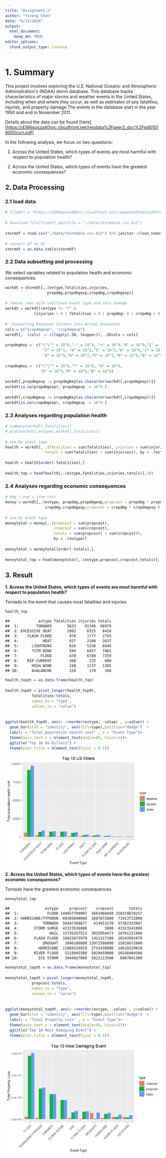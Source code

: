 ```yaml
---
title: "Assignmetn 2"
author: "Yineng Chen"
date: "6/13/2020"
output: 
  html_document:
    keep_md: TRUE 
editor_options: 
  chunk_output_type: console
---
```




# 1. Summary

This project involves exploring the U.S. National Oceanic and Atmospheric Administration's (NOAA) storm database. This database tracks characteristics of major storms and weather events in the United States, including when and where they occur, as well as estimates of any fatalities, injuries, and property damage.The events in the database start in the year 1950 and end in November 2011. 

Details about the data can be found [here][https://d396qusza40orc.cloudfront.net/repdata%2Fpeer2_doc%2Fpd01016005curr.pdf]


In the following analysis, we focus on two queations:

1. Across the United States, which types of events are most harmful with respect to population health?

2. Across the United States, which types of events have the greatest economic consequences?

## 2. Data Processing

### 2.1 load data


```r
# fileUrl = "https://d396qusza40orc.cloudfront.net/repdata%2Fdata%2FStormData.csv.bz2"

# download.file(fileUrl,destfile = "./data/stormdata.csv.bz2")

stormdf = read.csv("./data/stormdata.csv.bz2") %>% janitor::clean_names()

# convert df to dt
stormdt = as.data.table(stormdf)
```


### 2.2 Data subsetting and processing

We select variables related to population health and economic consequences.


```r
workdt = stormdt[,.(evtype,fatalities,injuries,
                   propdmg,propdmgexp,cropdmg,cropdmgexp)]

# remove rows with undifined event type and zaro damage
workdt = workdt[(evtype != "?" & 
             (injuries > 0 | fatalities > 0 | propdmg> 0 | cropdmg > 0))]

#  Converting Exponent Columns into Actual Exponents 
cols = c("propdmgexp", "cropdmgexp")
workdt[,  (cols) := c(lapply(.SD, toupper)), .SDcols = cols]

propdmgKey =  c("\"\"" = 10^0,"-" = 10^0, "+" = 10^0,"0" = 10^0,"1" = 10^1,"2" = 10^2,
                 "3" = 10^3, "4" = 10^4,"5" = 10^5,"6" = 10^6,"7" = 10^7,"8" = 10^8,
                 "9" = 10^9,"H" = 10^2,"K" = 10^3,"M" = 10^6,"B" = 10^9)

cropdmgKey =  c("\"\"" = 10^0,"?" = 10^0, "0" = 10^0,
                "K" = 10^3,"M" = 10^6,"B" = 10^9)
  
workdt[,propdmgexp := propdmgKey[as.character(workdt[,propdmgexp])]]
workdt[is.na(propdmgexp), propdmgexp := 10^0 ]

workdt[,cropdmgexp := cropdmgKey[as.character(workdt[,cropdmgexp])]]
workdt[is.na(cropdmgexp), cropdmgexp := 10^0 ]
```

### 2.3 Analyses regarding population health



```r
# summary(workdt[,fatalities])
# plot(workdt[,evtype],workdt[,fatalities])

# sum by event type
health = workdt[, .(fatalities = sum(fatalities), injuries = sum(injuries), 
                  totals = sum(fatalities) + sum(injuries)), by = .(evtype)]

health = health[order(-fatalities),]

health_top = head(health[,.(evtype,fatalities,injuries,totals)],10)
```

### 2.4 Analyses regarding economic consequences


```r
# dmg * exp = true cost
money = workdt[,.(evtype, propdmg,propdmgexp,propcost = propdmg * propdmgexp, 
                  cropdmg,cropdmgexp,cropcost = cropdmg * cropdmgexp )]

# sum by event type
moneytotal = money[,.(propcost = sum(propcost),
                      cropcost = sum(cropcost),
                      totals = sum(propcost) + sum(cropcost)),
                      by = .(evtype)]

moneytotal = moneytotal[order(-totals),]

moneytotal_top = head(moneytotal[,.(evtype,propcost,cropcost,totals)],10)
```


## 3. Result 

**1. Across the United States, which types of events are most harmful with respect to population health?**

Tornado is the event that causes most fatalities and injuries. 



```r
health_top
```

```
##             evtype fatalities injuries totals
##  1:        TORNADO       5633    91346  96979
##  2: EXCESSIVE HEAT       1903     6525   8428
##  3:    FLASH FLOOD        978     1777   2755
##  4:           HEAT        937     2100   3037
##  5:      LIGHTNING        816     5230   6046
##  6:      TSTM WIND        504     6957   7461
##  7:          FLOOD        470     6789   7259
##  8:    RIP CURRENT        368      232    600
##  9:      HIGH WIND        248     1137   1385
## 10:      AVALANCHE        224      170    394
```

```r
health_topdt = as.data.frame(health_top)

health_topdt = pivot_longer(health_topdt,
            fatalities:totals,
            names_to = "type",
            values_to = "value")


ggplot(health_topdt, aes(x =reorder(evtype, -value) , y=value)) + 
  geom_bar(stat = "identity", aes(fill=type),position="dodge")  +
  labs(y = "Total population health cost" , x = "Event Type")+
  theme(axis.text.x = element_text(angle=45, hjust=1))+
  ggtitle("Top 10 US Killers") +
  theme(plot.title = element_text(hjust = 0.5))
```

![](Assignment2_files/figure-html/unnamed-chunk-4-1.png)<!-- -->


**2. Across the United States, which types of events have the greatest economic consequences?**

Tornado have the greatest economic consequences. 


```r
moneytotal_top
```

```
##                evtype     propcost    cropcost       totals
##  1:             FLOOD 144657709807  5661968450 150319678257
##  2: HURRICANE/TYPHOON  69305840000  2607872800  71913712800
##  3:           TORNADO  56947380677   414953270  57362333947
##  4:       STORM SURGE  43323536000        5000  43323541000
##  5:              HAIL  15735267513  3025954473  18761221986
##  6:       FLASH FLOOD  16822673979  1421317100  18243991079
##  7:           DROUGHT   1046106000 13972566000  15018672000
##  8:         HURRICANE  11868319010  2741910000  14610229010
##  9:       RIVER FLOOD   5118945500  5029459000  10148404500
## 10:         ICE STORM   3944927860  5022113500   8967041360
```

```r
moneytotal_topdt = as.data.frame(moneytotal_top)

moneytotal_topdt = pivot_longer(moneytotal_topdt,
            propcost:totals,
            names_to = "type",
            values_to = "value")


ggplot(moneytotal_topdt, aes(x =reorder(evtype, -value) , y=value)) + 
  geom_bar(stat = "identity", aes(fill=type),position="dodge")  +
  labs(y = "Total Property Loss" , x = "Event Type")+
  theme(axis.text.x = element_text(angle=45, hjust=1))+
  ggtitle("Top 10 Most Damaging Event") +
  theme(plot.title = element_text(hjust = 0.5))
```

![](Assignment2_files/figure-html/unnamed-chunk-5-1.png)<!-- -->

